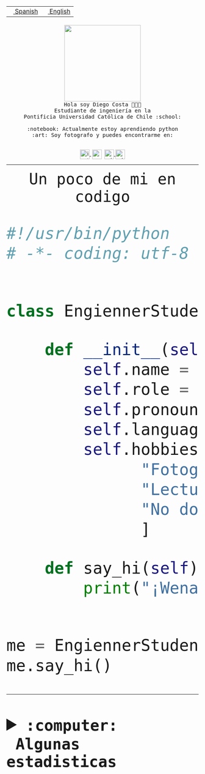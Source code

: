<table border="0"  align="right">
 <tr><td><a href="README.md"><img src="https://upload.wikimedia.org/wikipedia/commons/thumb/8/89/Bandera_de_Espa%C3%B1a.svg/1200px-Bandera_de_Espa%C3%B1a.svg.png" height="10"> Spanish</a></td>
 <td><a href="README.en.md"><img src="https://upload.wikimedia.org/wikipedia/commons/a/a4/Flag_of_the_United_States.svg" height="10"> English</a></td></tr>
</table><br><br><br>


<p align="center">
  <img src="https://github.com/diegocostares/diegocostares/blob/main/Images/aaa2.gif?raw=true" height="200px" weight="200px">
  <br><samp>
    Hola soy Diego Costa 👨🏻‍💻<br>
    Estudiante de ingeniería en la <br>
    Pontificia Universidad Católica de Chile :school:<br>
  <br>
    :notebook: Actualmente estoy aprendiendo python <br>
    :art: Soy fotografo y puedes encontrarme en: <br>
  <br></samp>
  
</p>

<p align="center">
   <a href="https://instagram.com/diegocosta_no" target="blank">
    <img 
    align="center" src="https://cdn.jsdelivr.net/npm/simple-icons@3.0.1/icons/instagram.svg" alt="instagram" height="25px" width="25px" />
  </a>
  <a style="border: 3px solid; color: white;"href="https://t.me/diegocosta_no" target="blank">
  <img
  align="center" alt="Telegram" width="25px" src="https://icons-for-free.com/iconfiles/png/512/Telegram-1324888767380505522.png" />
</a>
<a href="https://api.whatsapp.com/send?phone=56971897835&text=Hola!" target="blank">
  <img
  align="center" alt="wtsp" width="25px" src="https://img.icons8.com/pastel-glyph/2x/whatsapp--v2.png" />
</a>
<a href="https://www.linkedin.com/in/diego-costa-786249213/" target="blank">
  <img
  align="center" alt="wtsp" width="25px" src="https://img.icons8.com/metro/452/linkedin.png" />
</a>

  </a>
</p>

---


<p align="center"><font size="25"><samp>Un poco de mi en codigo</samp></front></p>


```python
#!/usr/bin/python
# -*- coding: utf-8 -*-


class EngiennerStudent:

    def __init__(self):
        self.name = "Diego Costa"
        self.role = "Estudiante"
        self.pronouns = "he/him"
        self.language_spoken = ["es_CL", "en_US"]
        self.hobbies = [
              "Fotografia",
              "Lectura",
              "No dormir",
              ]

    def say_hi(self):
        print("¡Wena mundo!")


me = EngiennerStudent()
me.say_hi()
```
---
<details>
  <summary><b><samp>:computer: &nbsp;Algunas estadisticas</samp></b></summary>
  <br/></p>

<!--START_SECTION:waka-->
![Code Time](http://img.shields.io/badge/Code%20Time-1%2C001%20hrs%2035%20mins-blue)

**Soy nocturno 🦉** 

```text
🌞 Mañana                 23 commits          ░░░░░░░░░░░░░░░░░░░░░░░░░   00.78 % 
🌆 Día                    901 commits         ████████░░░░░░░░░░░░░░░░░   30.71 % 
🌃 Tarde                  1283 commits        ███████████░░░░░░░░░░░░░░   43.73 % 
🌙 Noche                  727 commits         ██████░░░░░░░░░░░░░░░░░░░   24.78 % 
```
📅 **Soy más productivo los Martes** 

```text
Lunes                    448 commits         ████░░░░░░░░░░░░░░░░░░░░░   15.27 % 
Martes                   573 commits         █████░░░░░░░░░░░░░░░░░░░░   19.53 % 
Miércoles                398 commits         ███░░░░░░░░░░░░░░░░░░░░░░   13.57 % 
Jueves                   431 commits         ████░░░░░░░░░░░░░░░░░░░░░   14.69 % 
Viernes                  426 commits         ████░░░░░░░░░░░░░░░░░░░░░   14.52 % 
Sábado                   223 commits         ██░░░░░░░░░░░░░░░░░░░░░░░   07.60 % 
Domingo                  435 commits         ████░░░░░░░░░░░░░░░░░░░░░   14.83 % 
```


📊 **Esta semana me dediqué a** 

```text
🐱‍💻 Proyectos: 
2023-1-S4-Grupo2-Scraper 15 hrs 28 mins      ███████████░░░░░░░░░░░░░░   44.78 % 
Index-capstone           5 hrs 52 mins       ████░░░░░░░░░░░░░░░░░░░░░   16.98 % 
Tarea2                   3 hrs 40 mins       ███░░░░░░░░░░░░░░░░░░░░░░   10.62 % 
server respaldlo         3 hrs 24 mins       ██░░░░░░░░░░░░░░░░░░░░░░░   09.89 % 
Arqui-31                 2 hrs 48 mins       ██░░░░░░░░░░░░░░░░░░░░░░░   08.13 % 
```


 Last Updated on 31/05/2023 20:19:25 UTC
<!--END_SECTION:waka-->
  
  

<p align="center"> <img src="https://github-readme-stats.vercel.app/api?username=diegocostares&show_icons=true&theme=ayu-mirage" alt="abhisheknaiidu" /></p>
 
</details>
